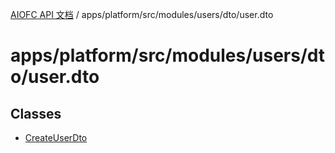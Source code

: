 [AIOFC API 文档](../../../../../../../index.md) / apps/platform/src/modules/users/dto/user.dto

# apps/platform/src/modules/users/dto/user.dto

## Classes

- [CreateUserDto](classes/CreateUserDto.md)
